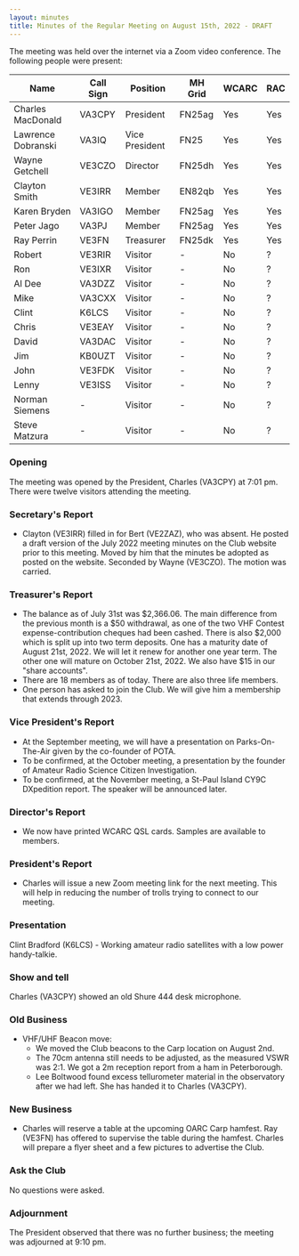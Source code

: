 ```yaml
---
layout: minutes
title: Minutes of the Regular Meeting on August 15th, 2022 - DRAFT
---
```

The meeting was held over the internet via a Zoom video conference.
The following people were present:

| Name                   | Call Sign  | Position         | MH Grid | WCARC | RAC |
|------------------------|------------|------------------|---------|-------|-----|
| Charles MacDonald      | VA3CPY     | President        | FN25ag  | Yes   | Yes |
| Lawrence Dobranski     | VA3IQ      | Vice President   | FN25    | Yes   | Yes |
| Wayne Getchell         | VE3CZO     | Director         | FN25dh  | Yes   | Yes |
| Clayton Smith          | VE3IRR     | Member           | EN82qb  | Yes   | Yes |
| Karen Bryden           | VA3IGO     | Member           | FN25ag  | Yes   | Yes |
| Peter Jago             | VA3PJ      | Member           | FN25ag  | Yes   | Yes |
| Ray Perrin             | VE3FN      | Treasurer        | FN25dk  | Yes   | Yes |
| Robert                 | VE3RIR     | Visitor          |   -     | No    |  ?  |
| Ron                    | VE3IXR     | Visitor          |   -     | No    |  ?  |
| Al Dee                 | VA3DZZ     | Visitor          |   -     | No    |  ?  |
| Mike                   | VA3CXX     | Visitor          |   -     | No    |  ?  |
| Clint                  | K6LCS      | Visitor          |   -     | No    |  ?  |
| Chris                  | VE3EAY     | Visitor          |   -     | No    |  ?  |
| David                  | VA3DAC     | Visitor          |   -     | No    |  ?  |
| Jim                    | KB0UZT     | Visitor          |   -     | No    |  ?  |
| John                   | VE3FDK     | Visitor          |   -     | No    |  ?  |
| Lenny                  | VE3ISS     | Visitor          |   -     | No    |  ?  |
| Norman Siemens         |   -        | Visitor          |   -     | No    |  ?  |
| Steve Matzura          |   -        | Visitor          |   -     | No    |  ?  |


### Opening
The meeting was opened by the President, Charles (VA3CPY) at 7:01 pm.
There were twelve visitors attending the meeting.

### Secretary's Report
- Clayton (VE3IRR) filled in for Bert (VE2ZAZ), who was absent. He posted a draft version of the July 2022 meeting minutes on the Club website prior to this meeting. Moved by him that the minutes be adopted as posted on the website. Seconded by Wayne (VE3CZO). The motion was carried.

### Treasurer's Report
- The balance as of July 31st was $2,366.06. The main difference from the previous month is a $50 withdrawal, as one of the two VHF Contest expense-contribution cheques had been cashed. There is also $2,000 which is split up into two term deposits. One has a maturity date of August 21st, 2022. We will let it renew for another one year term. The other one will mature on October 21st, 2022. We also have $15 in our "share accounts".
- There are 18 members as of today. There are also three life members.
- One person has asked to join the Club. We will give him a membership that extends through 2023.

### Vice President's Report
- At the September meeting, we will have a presentation on Parks-On-The-Air given by the co-founder of POTA.
- To be confirmed, at the October meeting, a presentation by the founder of Amateur Radio Science Citizen Investigation.
- To be confirmed, at the November meeting, a St-Paul Island CY9C DXpedition report. The speaker will be announced later.

### Director's Report
- We now have printed WCARC QSL cards. Samples are available to members.

### President's Report
- Charles will issue a new Zoom meeting link for the next meeting. This will help in reducing the number of trolls trying to connect to our meeting.

### Presentation
Clint Bradford (K6LCS) - Working amateur radio satellites with a low power handy-talkie.

### Show and tell
Charles (VA3CPY) showed an old Shure 444 desk microphone.

### Old Business
- VHF/UHF Beacon move:
   - We moved the Club beacons to the Carp location on August 2nd.
   - The 70cm antenna still needs to be adjusted, as the measured VSWR was 2:1. We got a 2m reception report from a ham in Peterborough.
   - Lee Boltwood found excess tellurometer material in the observatory after we had left. She has handed it to Charles (VA3CPY).

### New Business
- Charles will reserve a table at the upcoming OARC Carp hamfest. Ray (VE3FN) has offered to supervise the table during the hamfest. Charles will prepare a flyer sheet and a few pictures to advertise the Club.

### Ask the Club
No questions were asked.

### Adjournment
The President observed that there was no further business; the meeting was adjourned at 9:10 pm.
